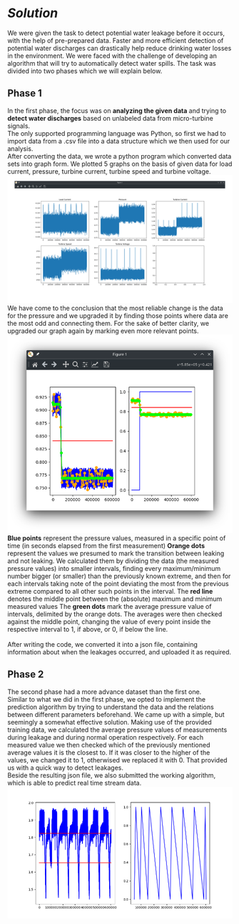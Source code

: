 # ***Solution***

We were given the task to detect potential water leakage before it occurs, with the help of pre-prepared data. Faster and more efficient detection of potential water discharges can drastically help reduce drinking water losses in the environment. We were faced with the challenge of developing an algorithm that will try to automatically detect water spills. The task was divided into two phases which we will explain below. 

## **Phase 1**

In the first phase, the focus was on **analyzing the given data** and trying to **detect water discharges** based on unlabeled data from micro-turbine signals. <br> 
The only supported programming language was Python, so first we had to import data from a .csv file into a data structure which we then used for our analysis.
<br>
After converting the data, we wrote a python program which converted data sets into graph form. We plotted 5 graphs on the basis of given data for load current, pressure, turbine current, turbine speed and turbine voltage. <br> 
![graphs](imgs/graphs.png)
<br>
 We have come to the conclusion that the most reliable change is the data for the pressure and we upgraded it by finding those points where data are the most odd and connecting them. 
For the sake of better clarity, we upgraded our graph again by marking even more relevant points. <br>
![popravljen_graf_s_tockami](imgs/popravljen_graf_s_tockami.png)
**Blue points** represent the pressure values, measured in a specific point of time (in seconds elapsed from the first measurement)
**Orange dots** represent the values we presumed to mark the transition between leaking and not leaking. We calculated them by dividing the data (the measured pressure values) into smaller intervals, finding every maximum/minimum number bigger (or smaller) than the previously known extreme, and then for each intervals taking note of the point deviating the most from the previous extreme compared to all other such points in the interval.
The **red line** denotes the middle point between the (absolute) maximum and minimum measured values
The **green dots** mark the average pressure value of intervals, delimited by the orange dots. The averages were then checked against the middle point, changing the value of every point inside the respective interval to 1, if above, or 0, if below the line.  
<br> 
After writing the code, we converted it into a json file, containing information about when the leakages occurred, and uploaded it as required. <br>


## **Phase 2**
The second phase had a more advance dataset than the first one. 
<br>
Similar to what we did in the first phase, we opted to implement the prediction algorithm by trying to understand the data and the relations between different parameters beforehand.
We came up with a simple, but seemingly a somewhat effective solution. Making use of the provided training data, we calculated the average pressure values of measurements during leakage and during normal operation respectively. For each measured value we then checked which of the previously mentioned average values it is the closest to. If it was closer to the higher of the values, we changed it to 1, otherwised we replaced it with 0. That provided us with a quick way to detect leakages.<br>
Beside the resulting json file, we also submitted the working algorithm, which is able to predict real time stream data.
![One of the phase 2 graphs](imgs/Figure_1.png)